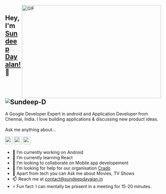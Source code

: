 <img align="right" alt="GIF" src="https://c.tenor.com/10Zdx_RXqgcAAAAM/programming-crazy.gif" width="450" height="300" />

## Hey, I'm [Sundeep Dayalan!](http://sundeepdayalan.in) 👋 <a align="left"> <img src="https://komarev.com/ghpvc/?username=Sundeep-D&label=Views&color=blue&style=plastic" alt="Sundeep-D" /> </a>

A Google Developer Expert in android and Application Developer from Chennai, India. I love building applications & discussing new product ideas.
<br/>
<br/>
Ask me anything about...

<img src='https://img.shields.io/badge/android-%3DDC84?logo=android&logoColor=white&style=for-the-badge' height='25'/> <img src='https://img.shields.io/badge/firebase-%230095D5?logo=firebase&logoColor=white&style=for-the-badge' height='25'/> <img src='https://img.shields.io/badge/java-%8000?logo=java&logoColor=white&style=for-the-badge' height='25'/>


- 🔭 I’m currently working on Android
- 🌱 I’m currently learning React
- 👯 I’m looking to collaborate on Mobile app developement
- 🤔 I’m looking for help for our organisation [Crado](https://github.com/CradoApps)
- 💬 Apart from tech you can Ask me about Movies, TV Shows
- 📫 Reach me at contact@sundeepdayalan.in
- ⚡ Fun fact: I can mentally be present in a meeting for 15-20 minutes.
